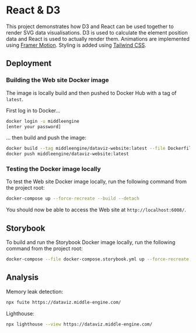 # React & D3

This project demonstrates how D3 and React can be used together to render SVG data visualisations. D3 is used to calculate the element position data and React is used to actually render them. Animations are implemented using [Framer Motion](https://www.framer.com/motion/). Styling is added using [Tailwind CSS](https://tailwindcss.com/).

## Deployment

### Building the Web site Docker image

The image is locally build and then pushed to Docker Hub with a tag of `latest`.

First log in to Docker...

```bash
docker login -u middleengine
[enter your password]
```

... then build and push the image:

```bash
docker build --tag middleengine/dataviz-website:latest --file Dockerfile .
docker push middleengine/dataviz-website:latest
```

### Testing the Docker image locally

To test the Web site Docker image locally, run the following command from the project root:

```bash
docker-compose up --force-recreate --build --detach
```

You should now be able to access the Web site at `http://localhost:6008/`.

## Storybook

To build and run the Storybook Docker image locally, run the following command from the project root:

```bash
docker-compose --file docker-compose.storybook.yml up --force-recreate --build --detach
```

## Analysis

Memory leak detection:

```bash
npx fuite https://dataviz.middle-engine.com/
```

Lighthouse:

```bash
npx lighthouse --view https://dataviz.middle-engine.com/
```
